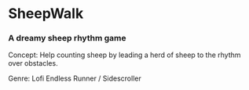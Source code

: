 # SheepWalk

### A dreamy sheep rhythm game

Concept: Help counting sheep by leading a herd of sheep to the rhythm over obstacles.

Genre: Lofi Endless Runner / Sidescroller
